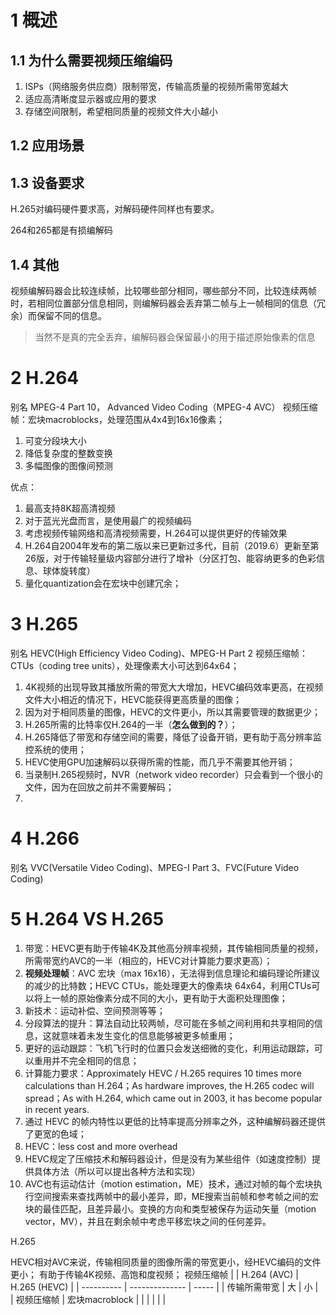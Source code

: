 # 1 概述
## 1.1 为什么需要视频压缩编码
1. ISPs（网络服务供应商）限制带宽，传输高质量的视频所需带宽越大
2. 适应高清晰度显示器或应用的要求
3. 存储空间限制，希望相同质量的视频文件大小越小

## 1.2 应用场景
## 1.3 设备要求
H.265对编码硬件要求高，对解码硬件同样也有要求。

264和265都是有损编解码

## 1.4 其他
视频编解码器会比较连续帧，比较哪些部分相同，哪些部分不同，比较连续两帧时，若相同位置部分信息相同，则编解码器会丢弃第二帧与上一帧相同的信息（冗余）而保留不同的信息。
> 当然不是真的完全丢弃，编解码器会保留最小的用于描述原始像素的信息




# 2 H.264
别名 MPEG-4 Part 10， Advanced Video Coding（MPEG-4 AVC）
视频压缩帧：宏块macroblocks，处理范围从4x4到16x16像素；

1. 可变分段块大小
2. 降低复杂度的整数变换
3. 多幅图像的图像间预测

优点：
1. 最高支持8K超高清视频
2. 对于蓝光光盘而言，是使用最广的视频编码
3. 考虑视频传输网络和高清视频需要，H.264可以提供更好的传输效果
4. H.264自2004年发布的第二版以来已更新过多代，目前（2019.6）更新至第26版，对于传输轻量级内容部分进行了增补（分区打包、能容纳更多的色彩信息、球体旋转度）
5. 量化quantization会在宏块中创建冗余；


# 3 H.265
别名 HEVC(High Efficiency Video Coding)、MPEG-H Part 2
视频压缩帧：CTUs（coding tree units），处理像素大小可达到64x64；

1. 4K视频的出现导致其播放所需的带宽大大增加，HEVC编码效率更高，在视频文件大小相近的情况下，HEVC能获得更高质量的图像；
2. 因为对于相同质量的图像，HEVC的文件更小，所以其需要管理的数据更少；
3. H.265所需的比特率仅H.264的一半（**怎么做到的？**）；
4. H.265降低了带宽和存储空间的需要，降低了设备开销，更有助于高分辨率监控系统的使用；
5. HEVC使用GPU加速解码以获得所需的性能，而几乎不需要其他开销；
6. 当录制H.265视频时，NVR（network video recorder）只会看到一个很小的文件，因为在回放之前并不需要解码；
7. 


# 4 H.266
别名 VVC(Versatile Video Coding)、MPEG-I Part 3、FVC(Future Video Coding)

# 5 H.264 VS H.265
1. 带宽：HEVC更有助于传输4K及其他高分辨率视频，其传输相同质量的视频，所需带宽约AVC的一半（相应的，HEVC对计算能力要求更高）；
2. **视频处理帧**：AVC 宏块（max 16x16），无法得到信息理论和编码理论所建议的减少的比特数；HEVC CTUs，能处理更大的像素块 64x64，利用CTUs可以将上一帧的原始像素分成不同的大小，更有助于大面积处理图像；
3. 新技术：运动补偿、空间预测等等；
4. 分段算法的提升：算法自动比较两帧，尽可能在多帧之间利用和共享相同的信息，这就意味着未发生变化的信息能够被更多帧重用；
5. 更好的运动跟踪：飞机飞行时的位置只会发送细微的变化，利用运动跟踪，可以重用并不完全相同的信息；
6. 计算能力要求：Approximately HEVC / H.265 requires 10 times more calculations than H.264；As hardware improves, the H.265 codec will spread；As with H.264, which came out in 2003, it has become popular in recent years.
7. 通过 HEVC 的帧内特性以更低的比特率提高分辨率之外，这种编解码器还提供了更宽的色域；
8. HEVC：less cost and more overhead
9. HEVC规定了压缩技术和解码器设计，但是没有为某些组件（如速度控制）提供具体方法（所以可以提出各种方法和实现）
10. AVC也有运动估计（motion estimation，ME）技术，通过对帧的每个宏块执行空间搜索来查找两帧中的最小差异，即，ME搜索当前帧和参考帧之间的宏块的最佳匹配，且差异最小。变换的方向和类型被保存为运动矢量（motion vector，MV），并且在剩余帧中考虑平移宏块之间的任何差异。

H.265

HEVC相对AVC来说，传输相同质量的图像所需的带宽更小，经HEVC编码的文件更小；
有助于传输4K视频、高饱和度视频；
视频压缩帧
|            | H.264   (AVC)       | H.265 (HEVC) |
| ---------- | -------------- | ----- |
| 传输所需带宽   | 大             | 小    |     
| 视频压缩帧 | 宏块macroblock |            |
|            |                |       |     








